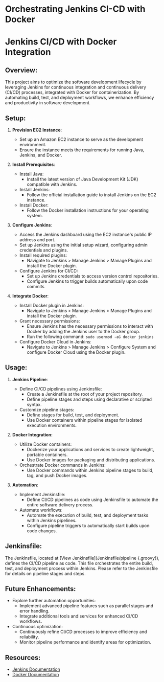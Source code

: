 # Orchestrating Jenkins CI-CD with Docker

# Jenkins CI/CD with Docker Integration

## Overview:
This project aims to optimize the software development lifecycle by leveraging Jenkins for continuous integration and continuous delivery (CI/CD) processes, integrated with Docker for containerization. By automating build, test, and deployment workflows, we enhance efficiency and productivity in software development.

## Setup:
1. **Provision EC2 Instance**: 
   - Set up an Amazon EC2 instance to serve as the development environment.
   - Ensure the instance meets the requirements for running Java, Jenkins, and Docker.

2. **Install Prerequisites**:
   - Install Java: 
     - Install the latest version of Java Development Kit (JDK) compatible with Jenkins.
   - Install Jenkins: 
     - Follow the official installation guide to install Jenkins on the EC2 instance.
   - Install Docker:
     - Follow the Docker installation instructions for your operating system.

3. **Configure Jenkins**:
   - Access the Jenkins dashboard using the EC2 instance's public IP address and port.
   - Set up Jenkins using the initial setup wizard, configuring admin credentials and plugins.
   - Install required plugins:
     - Navigate to Jenkins > Manage Jenkins > Manage Plugins and install the Docker plugin.
   - Configure Jenkins for CI/CD:
     - Set up Jenkins credentials to access version control repositories.
     - Configure Jenkins to trigger builds automatically upon code commits.

4. **Integrate Docker**:
   - Install Docker plugin in Jenkins:
     - Navigate to Jenkins > Manage Jenkins > Manage Plugins and install the Docker plugin.
   - Grant necessary permissions:
     - Ensure Jenkins has the necessary permissions to interact with Docker by adding the Jenkins user to the Docker group.
     - Run the following command: `sudo usermod -aG docker jenkins`
   - Configure Docker Cloud in Jenkins:
     - Navigate to Jenkins > Manage Jenkins > Configure System and configure Docker Cloud using the Docker plugin.

## Usage:
1. **Jenkins Pipeline**:
   - Define CI/CD pipelines using Jenkinsfile:
     - Create a Jenkinsfile at the root of your project repository.
     - Define pipeline stages and steps using declarative or scripted syntax.
   - Customize pipeline stages:
     - Define stages for build, test, and deployment.
     - Use Docker containers within pipeline stages for isolated execution environments.

2. **Docker Integration**:
   - Utilize Docker containers:
     - Dockerize your applications and services to create lightweight, portable containers.
     - Use Docker images for packaging and distributing applications.
   - Orchestrate Docker commands in Jenkins:
     - Use Docker commands within Jenkins pipeline stages to build, tag, and push Docker images.

3. **Automation**:
   - Implement Jenkinsfile:
     - Define CI/CD pipelines as code using Jenkinsfile to automate the entire software delivery process.
   - Automate workflows:
     - Automate the execution of build, test, and deployment tasks within Jenkins pipelines.
     - Configure pipeline triggers to automatically start builds upon code changes.

## Jenkinsfile:
The Jenkinsfile, located at [View Jenkinsfile](Jenkinsfile/pipeline {.groovy}), defines the CI/CD pipeline as code. This file orchestrates the entire build, test, and deployment process within Jenkins. Please refer to the Jenkinsfile for details on pipeline stages and steps.

## Future Enhancements:
- Explore further automation opportunities:
  - Implement advanced pipeline features such as parallel stages and error handling.
  - Integrate additional tools and services for enhanced CI/CD workflows.
- Continuous optimization:
  - Continuously refine CI/CD processes to improve efficiency and reliability.
  - Monitor pipeline performance and identify areas for optimization.

## Resources:
- [Jenkins Documentation](https://www.jenkins.io/doc/)
- [Docker Documentation](https://docs.docker.com/)
